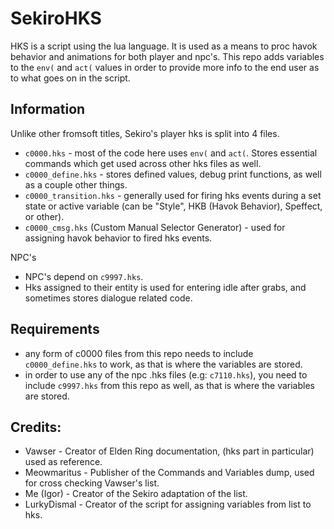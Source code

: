 # SekiroHKS
HKS is a script using the lua language. It is used as a means to proc havok behavior and animations for both player and npc's.
This repo adds variables to the `env(` and `act(` values in order to provide more info to the end user as to what goes on in the script.

## Information
Unlike other fromsoft titles, Sekiro's player hks is split into 4 files.
- `c0000.hks` - most of the code here uses `env(` and `act(`. Stores essential commands which get used across other hks files as well.
- `c0000_define.hks` - stores defined values, debug print functions, as well as a couple other things.
- `c0000_transition.hks` - generally used for firing hks events during a set state or active variable (can be "Style", HKB (Havok Behavior), Speffect, or other).
- `c0000_cmsg.hks` (Custom Manual Selector Generator) - used for assigning havok behavior to fired hks events.

NPC's
- NPC's depend on `c9997.hks`.
- Hks assigned to their entity is used for entering idle after grabs, and sometimes stores dialogue related code.

## Requirements

- any form of c0000 files from this repo needs to include `c0000_define.hks` to work, as that is where the variables are stored.
- in order to use any of the npc .hks files (e.g: `c7110.hks`), you need to include `c9997.hks` from this repo as well, as that is where the variables are stored.

## Credits:

- Vawser - Creator of Elden Ring documentation, (hks part in particular) used as reference.
- Meowmaritus - Publisher of the Commands and Variables dump, used for cross checking Vawser's list.
- Me (Igor) - Creator of the Sekiro adaptation of the list.
- LurkyDismal - Creator of the script for assigning variables from list to hks.

